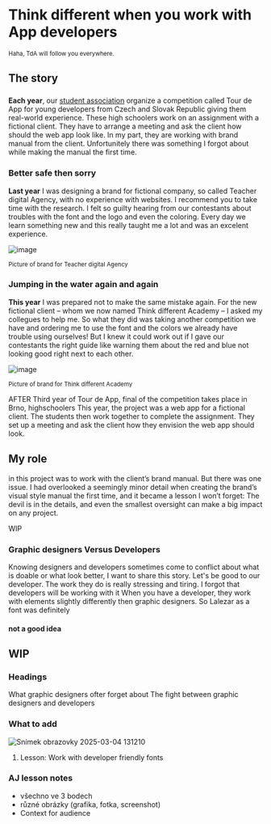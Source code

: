 # Think different when you work with App developers

<sub>Haha, TdA will follow you everywhere.<sub>
## The story

### 
**Each year**, our [student association](http://scg.cz/) organize a competition called Tour de App for young developers from Czech and Slovak Republic giving them real-world experience.
These high schoolers work on an assignment with a fictional client. They have to arrange a meeting and ask the client how should the web app look like.
In my part, they are working with brand manual from the client. Unfortunitely there was something I forgot about while making the manual the first time.

### Better safe then sorry
**Last year** I was designing a brand for fictional company, so called Teacher digital Agency, with no experience with websites. I recommend you to take time with the research. I felt so guilty hearing from our contestants about troubles with the font and the logo and even the coloring. Every day we learn something new and this really taught me a lot and was an excelent experience.

![image](https://github.com/user-attachments/assets/5b0fd2c5-c895-4b02-90f7-6180016d8b76)

<sub>Picture of brand for Teacher digital Agency<sub>

### Jumping in the water again and again
**This year** I was prepared not to make the same mistake again. For the new fictional client – whom we now named Think different Academy⁠⁠⁠⁠⁠⁠ – I asked my collegues to help me. So what they did was taking another competition we have and ordering me to use the font and the colors we already have trouble using ourselves! But I knew it could work out if I gave our contestants the right guide like warning them about the red and blue not looking good right next to each other.

![image](https://github.com/user-attachments/assets/ce428af9-7485-48d2-ae90-f8c01ed4c025)

<sub>Picture of brand for Think different Academy<sub>

AFTER
Third year of Tour de App, final of the competition takes place in Brno, highschoolers
This year, the project was a web app for a fictional client. The students then work together to complete the assignment. They set up a meeting and ask the client how they envision the web app should look.

## My role
in this project was to work with the client’s brand manual. But there was one issue. I had overlooked a seemingly minor detail when creating the brand’s visual style manual the first time, and it became a lesson I won’t forget:
The devil is in the details, and even the smallest oversight can make a big impact on any project.

WIP
### Graphic designers Versus Developers
Knowing designers and developers sometimes come to conflict about what is doable or what look better, I want to share this story. Let's be good to our developer. The work they do is really stressing and tiring. I forgot that developers will be working with it
When you have a developer, they work with elements slightly differently then graphic designers. So Lalezar as a font was definitely
#### not a good idea



## WIP
### Headings
What graphic designers ofter forget about
The fight between graphic designers and developers

### What to add
![Snímek obrazovky 2025-03-04 131210](https://github.com/user-attachments/assets/be2022c7-bd06-46a8-b070-83914022e6a5)
1. Lesson: Work with developer friendly fonts

### AJ lesson notes
- všechno ve 3 bodech
- různé obrázky (grafika, fotka, screenshot)
- Context for audience
